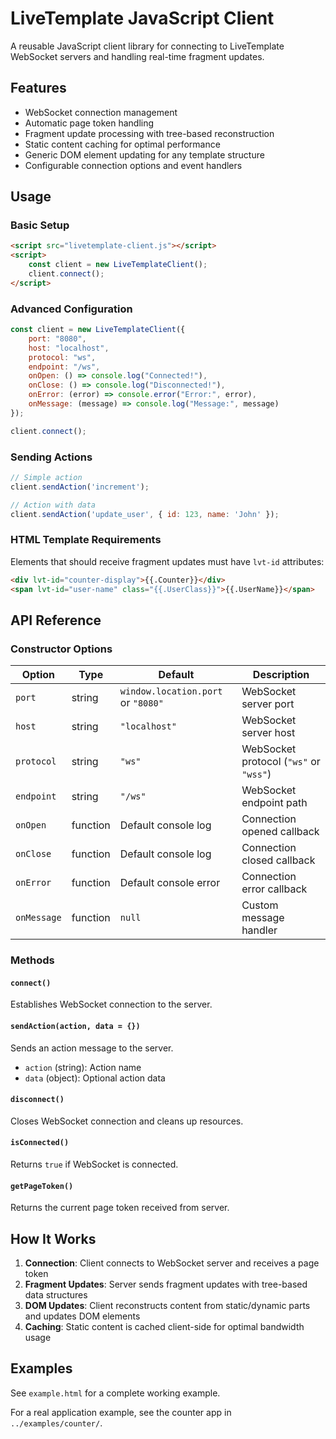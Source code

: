# LiveTemplate JavaScript Client

A reusable JavaScript client library for connecting to LiveTemplate WebSocket servers and handling real-time fragment updates.

## Features

- WebSocket connection management
- Automatic page token handling
- Fragment update processing with tree-based reconstruction
- Static content caching for optimal performance
- Generic DOM element updating for any template structure
- Configurable connection options and event handlers

## Usage

### Basic Setup

```html
<script src="livetemplate-client.js"></script>
<script>
    const client = new LiveTemplateClient();
    client.connect();
</script>
```

### Advanced Configuration

```javascript
const client = new LiveTemplateClient({
    port: "8080",
    host: "localhost", 
    protocol: "ws",
    endpoint: "/ws",
    onOpen: () => console.log("Connected!"),
    onClose: () => console.log("Disconnected!"),
    onError: (error) => console.error("Error:", error),
    onMessage: (message) => console.log("Message:", message)
});

client.connect();
```

### Sending Actions

```javascript
// Simple action
client.sendAction('increment');

// Action with data
client.sendAction('update_user', { id: 123, name: 'John' });
```

### HTML Template Requirements

Elements that should receive fragment updates must have `lvt-id` attributes:

```html
<div lvt-id="counter-display">{{.Counter}}</div>
<span lvt-id="user-name" class="{{.UserClass}}">{{.UserName}}</span>
```

## API Reference

### Constructor Options

| Option | Type | Default | Description |
|--------|------|---------|-------------|
| `port` | string | `window.location.port` or `"8080"` | WebSocket server port |
| `host` | string | `"localhost"` | WebSocket server host |
| `protocol` | string | `"ws"` | WebSocket protocol (`"ws"` or `"wss"`) |
| `endpoint` | string | `"/ws"` | WebSocket endpoint path |
| `onOpen` | function | Default console log | Connection opened callback |
| `onClose` | function | Default console log | Connection closed callback |
| `onError` | function | Default console error | Connection error callback |
| `onMessage` | function | `null` | Custom message handler |

### Methods

#### `connect()`
Establishes WebSocket connection to the server.

#### `sendAction(action, data = {})`
Sends an action message to the server.

- `action` (string): Action name
- `data` (object): Optional action data

#### `disconnect()`
Closes WebSocket connection and cleans up resources.

#### `isConnected()`
Returns `true` if WebSocket is connected.

#### `getPageToken()`
Returns the current page token received from server.

## How It Works

1. **Connection**: Client connects to WebSocket server and receives a page token
2. **Fragment Updates**: Server sends fragment updates with tree-based data structures
3. **DOM Updates**: Client reconstructs content from static/dynamic parts and updates DOM elements
4. **Caching**: Static content is cached client-side for optimal bandwidth usage

## Examples

See `example.html` for a complete working example.

For a real application example, see the counter app in `../examples/counter/`.